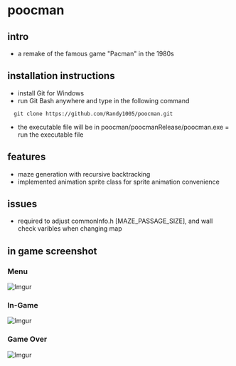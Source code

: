 # poocman

## intro
- a remake of the famous game "Pacman" in the 1980s


## installation instructions
- install Git for Windows
- run Git Bash anywhere and type in the following command
```
  git clone https://github.com/Randy1005/poocman.git
```
- the executable file will be in poocman/poocmanRelease/poocman.exe
= run the executable file

## features
- maze generation with recursive backtracking
- implemented animation sprite class for sprite animation convenience

## issues
- required to adjust commonInfo.h [MAZE_PASSAGE_SIZE], and wall check varibles when changing map

## in game screenshot

### Menu 
![Imgur](https://i.imgur.com/Hve5uR9.png)

### In-Game
![Imgur](https://i.imgur.com/m9ThdIe.png)

### Game Over
![Imgur](https://i.imgur.com/XiSaXcL.png)


